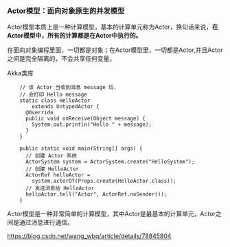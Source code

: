 ### Actor模型：面向对象原生的并发模型


Actor模型本质上是一种计算模型，基本的计算单元称为Actor，换句话来说，**在Actor模型中，所有的计算都是在Actor中执行的。**

在面向对象编程里面，一切都是对象；在Actor模型里，一切都是Actor,并且Actor之间是完全隔离的，不会共享任何变量。

Akka类库

```
    // 该 Actor 当收到消息 message 后，
    // 会打印 Hello message
    static class HelloActor 
        extends UntypedActor {
      @Override
      public void onReceive(Object message) {
        System.out.println("Hello " + message);
      }
    }
    
    public static void main(String[] args) {
      // 创建 Actor 系统
      ActorSystem system = ActorSystem.create("HelloSystem");
      // 创建 HelloActor
      ActorRef helloActor = 
        system.actorOf(Props.create(HelloActor.class));
      // 发送消息给 HelloActor
      helloActor.tell("Actor", ActorRef.noSender());
    }

```


Actor模型是一种非常简单的计算模型，其中Actor是最基本的计算单元，Actor之间是通过消息进行通信。


https://blog.csdn.net/wang_wbq/article/details/78845804











